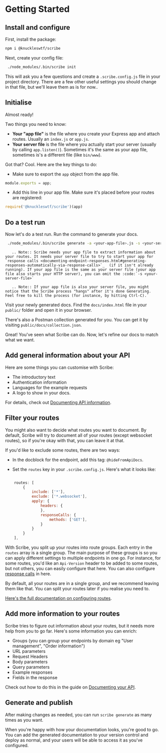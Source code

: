 # Getting Started

## Install and configure
First, install the package:

```bash
npm i @knuckleswtf/scribe
```

Next, create your config file:

```bash
 ./node_modules/.bin/scribe init
```

This will ask you a few questions and create a `.scribe.config.js` file in your project directory. There are a few other useful settings you should change in that file, but we'll leave them as is for now..

## Initialise
Almost ready!

Two things you need to know:
- **Your "app file"** is the file where you create your Express app and attach routes. Usually an `index.js` or `app.js`.
- **Your server file** is the file where you actually start your server (usually by calling `app.listen()`). Sometimes it's the same as your app file, sometimes is's a different file (like `bin/www`).

Got that? Cool. Here are the key things to do:

- Make sure to export the `app` object from the app file.

```js
module.exports = app;
```

- Add this line in your app file. Make sure it's placed before your routes are registered:

```js
require('@knuckleswtf/scribe')(app)
```

## Do a test run
Now let's do a test run. Run the command to generate your docs.

```bash
 ./node_modules/.bin/scribe generate -a <your-app-file>.js -s <your-server-file>
```

```eval_rst
   .. Note:: Scribe needs your app file to extract information about your routes. It needs your server file to try to start your app for `response calls <documenting-endpoint-responses.html#generating-responses-automatically-via-response-calls>`_  (if it isn't already running). If your app file is the same as your server file (your app file also starts your HTTP server), you can omit the :code:`-s <your-server-file>`
```

```eval_rst
   .. Note:: If your app file is also your server file, you might notice that the Scribe process "hangs" after it's done Generating. Feel free to kill the process (for instance, by hitting Ctrl-C).`
```

Visit your newly generated docs. Find the `docs/index.html` file in your `public/` folder and open it in your browser.

There's also a Postman collection generated for you. You can get it by visiting `public/docs/collection.json`.

Great! You've seen what Scribe can do. Now, let's refine our docs to match what we want.

## Add general information about your API
Here are some things you can customise with Scribe:
- The introductory text
- Authentication information
- Languages for the example requests
- A logo to show in your docs.

For details, check out [Documenting API information](documenting-api-information.html).

## Filter your routes
You might also want to decide what routes you want to document. By default, Scribe will try to document all of your routes (except websocket routes), so if you're okay with that, you can leave it at that.

If you'd like to exclude some routes, there are two ways:

- In the docblock for the endpoint, add this tag: `@hideFromApiDocs`.

- Set the `routes` key in your `.scribe.config.js`. Here's what it looks like:

```js

    routes: [
        {
            include: ['*'],
            exclude: ['*.websocket'],
            apply: {
                headers: {
                },
                responseCalls: {
                    methods: ['GET'],
                }
            }
        }
    ],
```

With Scribe, you split up your routes into route groups. Each entry in the `routes` array is a single group. The main purpose of these groups is so you can apply different settings to multiple endpoints in one go. For instance, for some routes, you'd like an `Api-Version` header to be added to some routes, but not others, you can easily configure that here. You can also configure [response calls](documenting-endpoint-responses.html#generating-responses-automatically-via-response-calls) in here.

By default, all your routes are in a single group, and we recommend leaving them like that. You can split your routes later if you realise you need to. 

[Here's the full documentation on configuring routes](config.html#routes).

## Add more information to your routes
Scribe tries to figure out information about your routes, but it needs more help from you to go far. Here's some information you can enrich:
- Groups (you can group your endpoints by domain eg "User management", "Order information")
- URL parameters
- Request Headers
- Body parameters
- Query parameters
- Example responses
- Fields in the response

Check out how to do this in the guide on [Documenting your API](documenting.html).

## Generate and publish
After making changes as needed, you can run `scribe generate` as many times as you want.

When you're happy with how your documentation looks, you're good to go. You can add the generated documentation to your version control and deploy as normal, and your users will be able to access it as you've configured.
